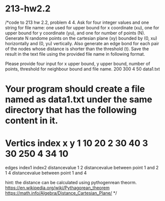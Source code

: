 # 213-hw2.2
/*code to 213 hw 2.2, problem 4
4. Ask for four integer values and one string for file name: one used for upper bound for x coordinate (xu), one for upper bound for y coordinate (yu), and one for number of points (N). Generate N randome points on the cartesian plane (xy) bounded by (0, xu) horizontally and (0, yu) vertically. Also generate an edge bond for each pair of the nodes whose distance is shorter than the threshold (t). Save the result in the text file using the provided file name in following format.


Please provide four input for x upper bound, y upper bound, number of points, threshold for neighbour bound and file name. 
200 300 4 50 data1.txt

Your program should create a file named as data1.txt under the same directory that has the following content in it.
==================
Vertics
index  x  y
1      10 20
2      30 40
3      30 250
4      34 10
===================
edges
index1 index2   distancevalue
1      2        distancevalue between point 1 and 2
1      4        distancevalue between point 1 and 4


hint: the distance can be calculated using pythogenrean theorm. 
https://en.wikipedia.org/wiki/Pythagorean_theorem
https://math.info/Algebra/Distance_Cartesian_Plane/
*/
